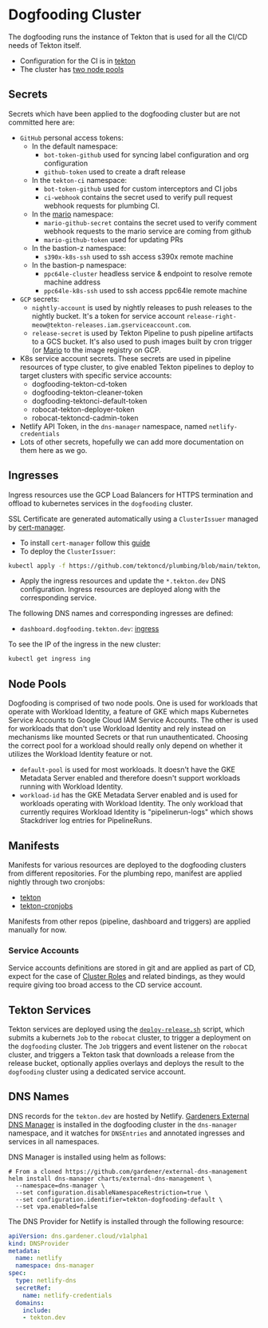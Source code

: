 # Dogfooding Cluster

The dogfooding runs the instance of Tekton that is used for all the CI/CD needs
of Tekton itself.

- Configuration for the CI is in [tekton](../tekton)
- The cluster has [two node pools](#node-pools)

## Secrets

Secrets which have been applied to the dogfooding cluster but are not committed here are:

- `GitHub` personal access tokens:
  - In the default namespace:
    - `bot-token-github` used for syncing label configuration and org configuration
    - `github-token` used to create a draft release
  - In the `tekton-ci` namespace:
    - `bot-token-github` used for custom interceptors and CI jobs
    - `ci-webhook` contains the secret used to verify pull request webhook requests for
      plumbing CI.
  - In the [mario](../mariobot) namespace:
    - `mario-github-secret` contains the secret used to verify comment webhook requests to
      the mario service are coming from github
    - `mario-github-token` used for updating PRs
  - In the bastion-z namespace:
    - `s390x-k8s-ssh` used to ssh access s390x remote machine
  - In the bastion-p namespace:
    - `ppc64le-cluster` headless service & endpoint to resolve remote machine address
    - `ppc64le-k8s-ssh` used to ssh access ppc64le remote machine
- `GCP` secrets:
  - `nightly-account` is used by nightly releases to push releases
  to the nightly bucket. It's a token for service account
  `release-right-meow@tekton-releases.iam.gserviceaccount.com`.
  - `release-secret` is used by Tekton Pipeline to push pipeline artifacts to a
    GCS bucket. It's also used to push images built by cron trigger (or [Mario](../mariobot])
    to the image registry on GCP.
- K8s service account secrets. These secrets are used in pipeline resources of type cluster, to
  give enabled Tekton pipelines to deploy to target clusters with specific service accounts:
  - dogfooding-tekton-cd-token
  - dogfooding-tekton-cleaner-token
  - dogfooding-tektonci-default-token
  - robocat-tekton-deployer-token
  - robocat-tektoncd-cadmin-token
- Netlify API Token, in the `dns-manager` namespace, named `netlify-credentials`
- Lots of other secrets, hopefully we can add more documentation on them
  here as we go.

## Ingresses

Ingress resources use the GCP Load Balancers for HTTPS termination and offload
to kubernetes services in the `dogfooding` cluster.

SSL Certificate are generated automatically using a `ClusterIssuer` managed by
[cert-manager](https://github.com/jetstack/cert-manager/).

- To install `cert-manager` follow this
  [guide](https://docs.cert-manager.io/en/latest/getting-started/)
- To deploy the `ClusterIssuer`:

```bash
kubectl apply -f https://github.com/tektoncd/plumbing/blob/main/tekton/certificates/clusterissuer.yaml
```

- Apply the ingress resources and update the `*.tekton.dev` DNS configuration.
  Ingress resources are deployed along with the corresponding service.

The following DNS names and corresponding ingresses are defined:

- `dashboard.dogfooding.tekton.dev`: [ingress](https://github.com/tektoncd/plumbing/blob/main/tekton/cd/dashboard/overlays/dogfooding/ingress.yaml)

To see the IP of the ingress in the new cluster:

```bash
kubectl get ingress ing
```

## Node Pools

Dogfooding is comprised of two node pools. One is used for workloads that operate with Workload Identity,
a feature of GKE which maps Kubernetes Service Accounts to Google Cloud IAM Service Accounts. The other
is used for workloads that don't use Workload Identity and rely instead on mechanisms like mounted Secrets
or that run unauthenticated. Choosing the correct pool for a workload should really only depend on whether
it utilizes the Workload Identity feature or not.

- `default-pool` is used for most workloads. It doesn't have the GKE Metadata Server enabled
and therefore doesn't support workloads running with Workload Identity.
- `workload-id` has the GKE Metadata Server enabled and is used for workloads operating with
Workload Identity. The only workload that currently requires Workload Identity is "pipelinerun-logs"
which shows Stackdriver log entries for PipelineRuns.

## Manifests

Manifests for various resources are deployed to the dogfooding clusters from different repositories.
For the plumbing repo, manifest are applied nightly through two cronjobs:

- [tekton](https://github.com/tektoncd/plumbing/tree/main/tekton/cronjobs/dogfooding/manifests/plumbing-tekton)
- [tekton-cronjobs](https://github.com/tektoncd/plumbing/tree/main/tekton/cronjobs/dogfooding/manifests/plumbing-tekton-cronjobs)

Manifests from other repos (pipeline, dashboard and triggers) are applied manually for now.

### Service Accounts

Service accounts definitions are stored in git and are applied as part of CD, expect for the case of
[Cluster Roles](https://github.com/tektoncd/plumbing/blob/main/tekton/resources/cd/serviceaccount.yaml)
and related bindings, as they would require giving too broad access to the CD service account.

## Tekton Services

Tekton services are deployed using the [`deploy-release.sh`](https://github.com/tektoncd/plumbing/blob/main/scripts/deploy-release.sh)
script, which submits a kubernets `Job` to the `robocat` cluster, to trigger a deployment on the
`dogfooding` cluster. The `Job` triggers and event listener on the `robocat` cluster, and triggers
a Tekton task that downloads a release from the release bucket, optionally applies overlays and
deploys the result to the `dogfooding` cluster using a dedicated service account.

## DNS Names

DNS records for the `tekton.dev` are hosted by Netlify. [Gardeners External DNS Manager](https://github.com/gardener/external-dns-management)
is installed in the dogfooding cluster in the `dns-manager` namespace, and it watches for `DNSEntries` and annotated
ingresses and services in all namespaces.

DNS Manager is installed using helm as follows:

```shell
# From a cloned https://github.com/gardener/external-dns-management
helm install dns-manager charts/external-dns-management \
  --namespace=dns-manager \
  --set configuration.disableNamespaceRestriction=true \
  --set configuration.identifier=tekton-dogfooding-default \
  --set vpa.enabled=false
```

The DNS Provider for Netlify is installed through the following resource:

```yaml
apiVersion: dns.gardener.cloud/v1alpha1
kind: DNSProvider
metadata:
  name: netlify
  namespace: dns-manager
spec:
  type: netlify-dns
  secretRef:
    name: netlify-credentials
  domains:
    include:
    - tekton.dev
```